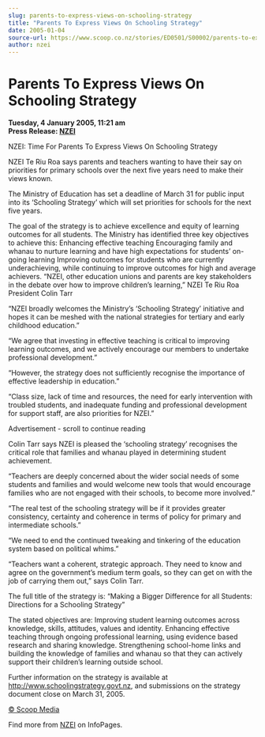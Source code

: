 ```yaml
---
slug: parents-to-express-views-on-schooling-strategy
title: "Parents To Express Views On Schooling Strategy"
date: 2005-01-04
source-url: https://www.scoop.co.nz/stories/ED0501/S00002/parents-to-express-views-on-schooling-strategy.htm
author: nzei
---
```

Parents To Express Views On Schooling Strategy
==============================================

**Tuesday, 4 January 2005, 11:21 am**  
**Press Release: [NZEI](https://info.scoop.co.nz/NZEI)**

NZEI: Time For Parents To Express Views On Schooling Strategy

NZEI Te Riu Roa says parents and teachers wanting to have their say on priorities for primary schools over the next five years need to make their views known.

The Ministry of Education has set a deadline of March 31 for public input into its ‘Schooling Strategy’ which will set priorities for schools for the next five years.

The goal of the strategy is to achieve excellence and equity of learning outcomes for all students. The Ministry has identified three key objectives to achieve this: Enhancing effective teaching Encouraging family and whanau to nurture learning and have high expectations for students’ on-going learning Improving outcomes for students who are currently underachieving, while continuing to improve outcomes for high and average achievers. “NZEI, other education unions and parents are key stakeholders in the debate over how to improve children’s learning,” NZEI Te Riu Roa President Colin Tarr

“NZEI broadly welcomes the Ministry’s ‘Schooling Strategy’ initiative and hopes it can be meshed with the national strategies for tertiary and early childhood education.”

“We agree that investing in effective teaching is critical to improving learning outcomes, and we actively encourage our members to undertake professional development.”

“However, the strategy does not sufficiently recognise the importance of effective leadership in education.”

“Class size, lack of time and resources, the need for early intervention with troubled students, and inadequate funding and professional development for support staff, are also priorities for NZEI.”

Advertisement - scroll to continue reading





Colin Tarr says NZEI is pleased the ‘schooling strategy’ recognises the critical role that families and whanau played in determining student achievement.

“Teachers are deeply concerned about the wider social needs of some students and families and would welcome new tools that would encourage families who are not engaged with their schools, to become more involved.”

“The real test of the schooling strategy will be if it provides greater consistency, certainty and coherence in terms of policy for primary and intermediate schools.”

“We need to end the continued tweaking and tinkering of the education system based on political whims.”

“Teachers want a coherent, strategic approach. They need to know and agree on the government’s medium term goals, so they can get on with the job of carrying them out,” says Colin Tarr.

The full title of the strategy is: “Making a Bigger Difference for all Students: Directions for a Schooling Strategy”

The stated objectives are: Improving student learning outcomes across knowledge, skills, attitudes, values and identity. Enhancing effective teaching through ongoing professional learning, using evidence based research and sharing knowledge. Strengthening school-home links and building the knowledge of families and whanau so that they can actively support their children’s learning outside school.

Further information on the strategy is available at http://www.schoolingstrategy.govt.nz, and submissions on the strategy document close on March 31, 2005.  

[© Scoop Media](http://www.scoop.co.nz/about/terms.html)

Find more from [NZEI](https://info.scoop.co.nz/NZEI) on InfoPages.